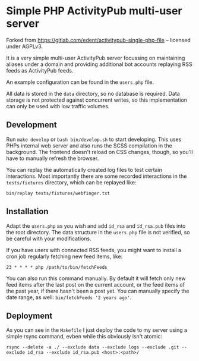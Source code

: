 # Simple PHP ActivityPub multi-user server

Forked from https://gitlab.com/edent/activitypub-single-php-file – licensed
under AGPLv3.

It is a very simple multi-user ActivityPub server focussing on maintaining
aliases under a domain and providing additional bot accounts replaying RSS
feeds as ActivityPub feeds.

An example configuration can be found in the `users.php` file.

All data is stored in the `data` directory, so no database is required. Data
storage is not protected against concurrent writes, so this implementation can
only be used with low traffic volumes.

## Development

Run `make develop` or `bash bin/develop.sh` to start developing. This uses PHPs
internal web server and also runs the SCSS compilation in the background. The
frontend doesn't reload on CSS changes, though, so you'll have to manually
refresh the browser.

You can replay the automatically created log files to test certain
interactions. Most importantly there are some recorded interactions in the
`tests/fixtures` directory, which can be replayed like:

    bin/replay tests/fixtures/webfinger.txt

## Installation

Adapt the `users.php` as you wish and add `id_rsa` and `id_rsa.pub` files into
the root directory. The data structure in the `users.php` file is not verified,
so be careful with your modifications.

If you have users with connected RSS feeds, you might want to install a cron
job regularly fetching new feed items, like:

    23 * * * * php /path/to/bin/fetchFeeds

You can also run this command manually. By default it will fetch only new feed
items after the last post on the current account, or the feed items of the past
year, if there hasn't been a post yet. You can manually specify the date range,
as well: `bin/fetchFeeds '2 years ago'`.

## Deployment

As you can see in the `Makefile` I just deploy the code to my server using a
simple rsync command, evben while this obviously isn't atomic:

    rsync --delete -a ./ --exclude data --exclude logs --exclude .git --exclude id_rsa --exclude id_rsa.pub <host>:<path>/

